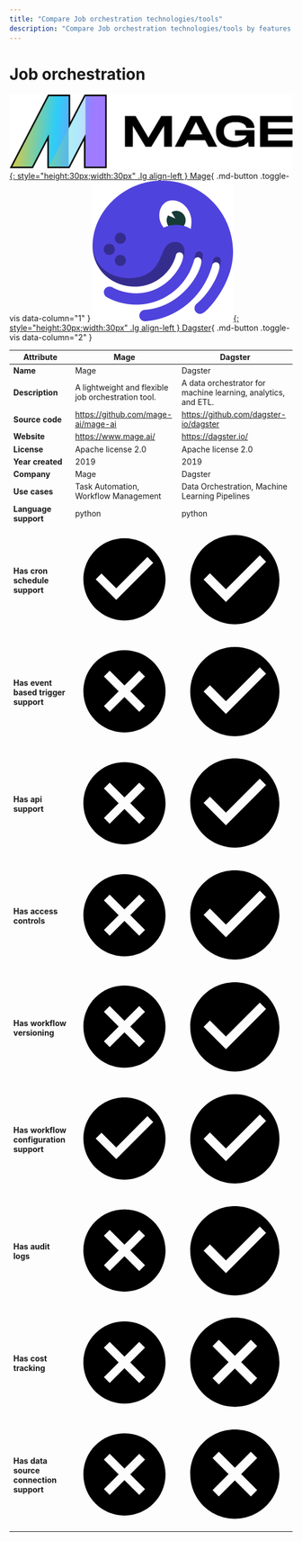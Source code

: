 ```yaml
---
title: "Compare Job orchestration technologies/tools"
description: "Compare Job orchestration technologies/tools by features. Includes Mage vs Dagster."
---
```

# Job orchestration

[![Mage logo](../../assets/logo/mage.svg){: style="height:30px;width:30px" .lg align-left } Mage](){ .md-button .toggle-vis data-column="1" }
[![Dagster logo](../../assets/logo/dagster.png){: style="height:30px;width:30px" .lg align-left } Dagster](){ .md-button .toggle-vis data-column="2" }


<table id="example" class="stripe hover row-border compact" style="width:100%">
    <thead>
        <tr>
            <th>Attribute</th>
            <th>Mage</th>
            <th>Dagster</th>
        </tr>
    </thead>
    <tbody>
        <tr>
            <td><b>Name</b></td>
            <td>Mage</td>
            <td>Dagster</td>
        </tr>
        <tr>
            <td><b>Description</b></td>
            <td>A lightweight and flexible job orchestration tool.</td>
            <td>A data orchestrator for machine learning, analytics, and ETL.</td>
        </tr>
        <tr>
            <td><b>Source code</b></td>
            <td><a href="https://github.com/mage-ai/mage-ai">https://github.com/mage-ai/mage-ai</a></td>
            <td><a href="https://github.com/dagster-io/dagster">https://github.com/dagster-io/dagster</a></td>
        </tr>
        <tr>
            <td><b>Website</b></td>
            <td><a href="https://www.mage.ai/">https://www.mage.ai/</a></td>
            <td><a href="https://dagster.io/">https://dagster.io/</a></td>
        </tr>
        <tr>
            <td><b>License</b></td>
            <td>Apache license 2.0</td>
            <td>Apache license 2.0</td>
        </tr>
        <tr>
            <td><b>Year created</b></td>
            <td>2019</td>
            <td>2019</td>
        </tr>
        <tr>
            <td><b>Company</b></td>
            <td>Mage</td>
            <td>Dagster</td>
        </tr>
        <tr>
            <td><b>Use cases</b></td>
            <td>Task Automation, Workflow Management</td>
            <td>Data Orchestration, Machine Learning Pipelines</td>
        </tr>
        <tr>
            <td><b>Language support</b></td>
            <td>python</td>
            <td>python</td>
        </tr>
        <tr>
            <td><b>Has cron schedule support</b></td>
            <td>    <span class="twemoji green-tick"><svg xmlns="http://www.w3.org/2000/svg" viewBox="0 0 24 24"><path d="M12 2C6.5 2 2 6.5 2 12s4.5 10 10 10 10-4.5 10-10S17.5 2 12 2m-2 15-5-5 1.41-1.41L10 14.17l7.59-7.59L19 8l-9 9Z"></path></svg></span>
            <div style="display: none">yes</div>
</td>
            <td><a href="https://docs.dagster.io/concepts/partitions-schedules-sensors/schedules" title="Dagster supports defining cron schedules for jobs.">    <span class="twemoji green-tick"><svg xmlns="http://www.w3.org/2000/svg" viewBox="0 0 24 24"><path d="M12 2C6.5 2 2 6.5 2 12s4.5 10 10 10 10-4.5 10-10S17.5 2 12 2m-2 15-5-5 1.41-1.41L10 14.17l7.59-7.59L19 8l-9 9Z"></path></svg></span>
            <div href="https://docs.dagster.io/concepts/partitions-schedules-sensors/schedules" style="display: none">yes</div>
</a></td>
        </tr>
        <tr>
            <td><b>Has event based trigger support</b></td>
            <td>    <span class="twemoji red-cross"><svg xmlns="http://www.w3.org/2000/svg" viewBox="0 0 24 24"><path d="M12 2c5.53 0 10 4.47 10 10s-4.47 10-10 10S2 17.53 2 12 6.47 2 12 2m3.59 5L12 10.59 8.41 7 7 8.41 10.59 12 7 15.59 8.41 17 12 13.41 15.59 17 17 15.59 13.41 12 17 8.41 15.59 7Z"></path></svg></span>
            <div style="display: none">no</div>
</td>
            <td><a href="https://docs.dagster.io/concepts/sensors/intro" title="Dagster supports jobs being triggered from events.">    <span class="twemoji green-tick"><svg xmlns="http://www.w3.org/2000/svg" viewBox="0 0 24 24"><path d="M12 2C6.5 2 2 6.5 2 12s4.5 10 10 10 10-4.5 10-10S17.5 2 12 2m-2 15-5-5 1.41-1.41L10 14.17l7.59-7.59L19 8l-9 9Z"></path></svg></span>
            <div href="https://docs.dagster.io/concepts/sensors/intro" style="display: none">yes</div>
</a></td>
        </tr>
        <tr>
            <td><b>Has api support</b></td>
            <td>    <span class="twemoji red-cross"><svg xmlns="http://www.w3.org/2000/svg" viewBox="0 0 24 24"><path d="M12 2c5.53 0 10 4.47 10 10s-4.47 10-10 10S2 17.53 2 12 6.47 2 12 2m3.59 5L12 10.59 8.41 7 7 8.41 10.59 12 7 15.59 8.41 17 12 13.41 15.59 17 17 15.59 13.41 12 17 8.41 15.59 7Z"></path></svg></span>
            <div style="display: none">no</div>
</td>
            <td><a href="https://docs.dagster.io/concepts/schedules-sensors/partitioned-schedules" title="Dagster defines an API from which you can retrieve information about the job orchestrator.">    <span class="twemoji green-tick"><svg xmlns="http://www.w3.org/2000/svg" viewBox="0 0 24 24"><path d="M12 2C6.5 2 2 6.5 2 12s4.5 10 10 10 10-4.5 10-10S17.5 2 12 2m-2 15-5-5 1.41-1.41L10 14.17l7.59-7.59L19 8l-9 9Z"></path></svg></span>
            <div href="https://docs.dagster.io/concepts/schedules-sensors/partitioned-schedules" style="display: none">yes</div>
</a></td>
        </tr>
        <tr>
            <td><b>Has access controls</b></td>
            <td>    <span class="twemoji red-cross"><svg xmlns="http://www.w3.org/2000/svg" viewBox="0 0 24 24"><path d="M12 2c5.53 0 10 4.47 10 10s-4.47 10-10 10S2 17.53 2 12 6.47 2 12 2m3.59 5L12 10.59 8.41 7 7 8.41 10.59 12 7 15.59 8.41 17 12 13.41 15.59 17 17 15.59 13.41 12 17 8.41 15.59 7Z"></path></svg></span>
            <div style="display: none">no</div>
</td>
            <td><a href="https://docs.dagster.io/concepts/partitions-schedules-sensors/schedules#permissions" title="Ability to define access controls for users of the job orchestrator in Dagster.">    <span class="twemoji green-tick"><svg xmlns="http://www.w3.org/2000/svg" viewBox="0 0 24 24"><path d="M12 2C6.5 2 2 6.5 2 12s4.5 10 10 10 10-4.5 10-10S17.5 2 12 2m-2 15-5-5 1.41-1.41L10 14.17l7.59-7.59L19 8l-9 9Z"></path></svg></span>
            <div href="https://docs.dagster.io/concepts/partitions-schedules-sensors/schedules#permissions" style="display: none">yes</div>
</a></td>
        </tr>
        <tr>
            <td><b>Has workflow versioning</b></td>
            <td>    <span class="twemoji red-cross"><svg xmlns="http://www.w3.org/2000/svg" viewBox="0 0 24 24"><path d="M12 2c5.53 0 10 4.47 10 10s-4.47 10-10 10S2 17.53 2 12 6.47 2 12 2m3.59 5L12 10.59 8.41 7 7 8.41 10.59 12 7 15.59 8.41 17 12 13.41 15.59 17 17 15.59 13.41 12 17 8.41 15.59 7Z"></path></svg></span>
            <div style="display: none">no</div>
</td>
            <td><a href="https://docs.dagster.io/overview/versioning" title="Dagster allows the definition of different versions of the same workflow.">    <span class="twemoji green-tick"><svg xmlns="http://www.w3.org/2000/svg" viewBox="0 0 24 24"><path d="M12 2C6.5 2 2 6.5 2 12s4.5 10 10 10 10-4.5 10-10S17.5 2 12 2m-2 15-5-5 1.41-1.41L10 14.17l7.59-7.59L19 8l-9 9Z"></path></svg></span>
            <div href="https://docs.dagster.io/overview/versioning" style="display: none">yes</div>
</a></td>
        </tr>
        <tr>
            <td><b>Has workflow configuration support</b></td>
            <td>    <span class="twemoji green-tick"><svg xmlns="http://www.w3.org/2000/svg" viewBox="0 0 24 24"><path d="M12 2C6.5 2 2 6.5 2 12s4.5 10 10 10 10-4.5 10-10S17.5 2 12 2m-2 15-5-5 1.41-1.41L10 14.17l7.59-7.59L19 8l-9 9Z"></path></svg></span>
            <div style="display: none">yes</div>
</td>
            <td><a href="https://docs.dagster.io/concepts/solids/solid-config#configuration-schema" title="Dagster supports defining configuration to inject into workflows to alter their behavior.">    <span class="twemoji green-tick"><svg xmlns="http://www.w3.org/2000/svg" viewBox="0 0 24 24"><path d="M12 2C6.5 2 2 6.5 2 12s4.5 10 10 10 10-4.5 10-10S17.5 2 12 2m-2 15-5-5 1.41-1.41L10 14.17l7.59-7.59L19 8l-9 9Z"></path></svg></span>
            <div href="https://docs.dagster.io/concepts/solids/solid-config#configuration-schema" style="display: none">yes</div>
</a></td>
        </tr>
        <tr>
            <td><b>Has audit logs</b></td>
            <td>    <span class="twemoji red-cross"><svg xmlns="http://www.w3.org/2000/svg" viewBox="0 0 24 24"><path d="M12 2c5.53 0 10 4.47 10 10s-4.47 10-10 10S2 17.53 2 12 6.47 2 12 2m3.59 5L12 10.59 8.41 7 7 8.41 10.59 12 7 15.59 8.41 17 12 13.41 15.59 17 17 15.59 13.41 12 17 8.41 15.59 7Z"></path></svg></span>
            <div style="display: none">no</div>
</td>
            <td><a href="https://docs.dagster.io/concepts/logs" title="Maintains an audit trail of actions taken by the system or users in Dagster.">    <span class="twemoji green-tick"><svg xmlns="http://www.w3.org/2000/svg" viewBox="0 0 24 24"><path d="M12 2C6.5 2 2 6.5 2 12s4.5 10 10 10 10-4.5 10-10S17.5 2 12 2m-2 15-5-5 1.41-1.41L10 14.17l7.59-7.59L19 8l-9 9Z"></path></svg></span>
            <div href="https://docs.dagster.io/concepts/logs" style="display: none">yes</div>
</a></td>
        </tr>
        <tr>
            <td><b>Has cost tracking</b></td>
            <td>    <span class="twemoji red-cross"><svg xmlns="http://www.w3.org/2000/svg" viewBox="0 0 24 24"><path d="M12 2c5.53 0 10 4.47 10 10s-4.47 10-10 10S2 17.53 2 12 6.47 2 12 2m3.59 5L12 10.59 8.41 7 7 8.41 10.59 12 7 15.59 8.41 17 12 13.41 15.59 17 17 15.59 13.41 12 17 8.41 15.59 7Z"></path></svg></span>
            <div style="display: none">no</div>
</td>
            <td><a href="https://docs.dagster.io/overview/costs" title="Dagster does not provide native features for tracking costs of workflows.">    <span class="twemoji red-cross"><svg xmlns="http://www.w3.org/2000/svg" viewBox="0 0 24 24"><path d="M12 2c5.53 0 10 4.47 10 10s-4.47 10-10 10S2 17.53 2 12 6.47 2 12 2m3.59 5L12 10.59 8.41 7 7 8.41 10.59 12 7 15.59 8.41 17 12 13.41 15.59 17 17 15.59 13.41 12 17 8.41 15.59 7Z"></path></svg></span>
            <div href="https://docs.dagster.io/overview/costs" style="display: none">no</div>
</a></td>
        </tr>
        <tr>
            <td><b>Has data source connection support</b></td>
            <td>    <span class="twemoji red-cross"><svg xmlns="http://www.w3.org/2000/svg" viewBox="0 0 24 24"><path d="M12 2c5.53 0 10 4.47 10 10s-4.47 10-10 10S2 17.53 2 12 6.47 2 12 2m3.59 5L12 10.59 8.41 7 7 8.41 10.59 12 7 15.59 8.41 17 12 13.41 15.59 17 17 15.59 13.41 12 17 8.41 15.59 7Z"></path></svg></span>
            <div style="display: none">no</div>
</td>
            <td><a href="https://docs.dagster.io/overview/data-sources" title="Dagster does not provide native features for defining and managing connections to data sources.">    <span class="twemoji red-cross"><svg xmlns="http://www.w3.org/2000/svg" viewBox="0 0 24 24"><path d="M12 2c5.53 0 10 4.47 10 10s-4.47 10-10 10S2 17.53 2 12 6.47 2 12 2m3.59 5L12 10.59 8.41 7 7 8.41 10.59 12 7 15.59 8.41 17 12 13.41 15.59 17 17 15.59 13.41 12 17 8.41 15.59 7Z"></path></svg></span>
            <div href="https://docs.dagster.io/overview/data-sources" style="display: none">no</div>
</a></td>
        </tr>
    </tbody>
</table>
